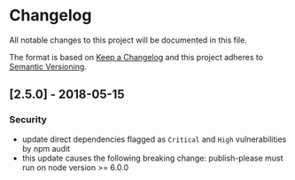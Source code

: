 # Changelog
All notable changes to this project will be documented in this file.

The format is based on [Keep a Changelog](http://keepachangelog.com/en/1.0.0/)
and this project adheres to [Semantic Versioning](http://semver.org/spec/v2.0.0.html).

## [2.5.0] - 2018-05-15
### Security
- update direct dependencies flagged as `Critical` and `High` vulnerabilities by npm audit
- this update causes the following breaking change: publish-please must run on node version >= 6.0.0
